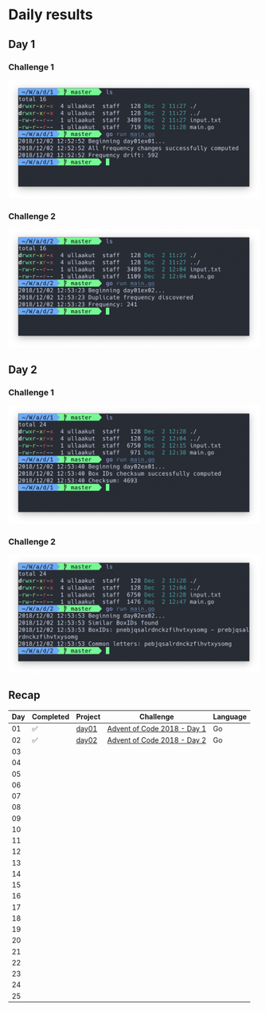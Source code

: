 # Daily results

## Day 1

### Challenge 1

<p align="center">
    <img src="img/0101.png">
</p>

### Challenge 2

<p align="center">
    <img src="img/0102.png">
</p>

## Day 2

### Challenge 1

<p align="center">
    <img src="img/0201.png">
</p>

### Challenge 2

<p align="center">
    <img src="img/0202.png">
</p>

## Recap

Day | Completed | Project | Challenge | Language
----|--------------|---------|-------|---------
01 | :white_check_mark: | [day01](day01) | [Advent of Code 2018 - Day 1](https://adventofcode.com/2018/day/1) | Go
02 | :white_check_mark: | [day02](day02) | [Advent of Code 2018 - Day 2](https://adventofcode.com/2018/day/2) | Go
03 | | | |
04 | | | |
05 | | | |
06 | | | |
07 | | | |
08 | | | |
09 | | | |
10 | | | |
11 | | | |
12 | | | |
13 | | | |
14 | | | |
15 | | | |
16 | | | |
17 | | | |
18 | | | |
19 | | | |
20 | | | |
21 | | | |
22 | | | |
23 | | | |
24 | | | |
25 | | | |
